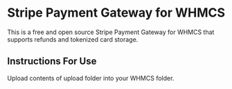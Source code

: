 Stripe Payment Gateway for WHMCS
============

This is a free and open source Stripe Payment Gateway for WHMCS that supports refunds and tokenized card storage.

## Instructions For Use

Upload contents of upload folder into your WHMCS folder.
